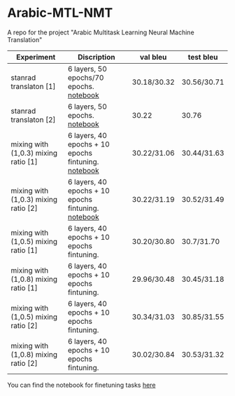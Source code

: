 # Arabic-MTL-NMT
A repo for the project "Arabic Multitask Learning Neural Machine Translation"

|      Experiment          |           Discription           |   val bleu    |    test bleu    |
|    -------------         |     -----------------------     |  ------------ | ------------    |
| stanrad translaton [1]   |      6 layers, 50 epochs/70 epochs. [notebook](https://bit.ly/3wxSeRd)        |     30.18/30.32       |   30.56/30.71       |
| stanrad translaton [2]   |      6 layers, 50 epochs. [notebook](https://bit.ly/3wtO7Wo)        |     30.22       |   30.76       |
| mixing with (1,0.3) mixing ratio [1] | 6 layers, 40 epochs + 10 epochs fintuning. [notebook](https://bit.ly/3hzsUGh)   |   30.22/31.06  |   30.44/31.63  |
| mixing with (1,0.3) mixing ratio [2] | 6 layers, 40 epochs + 10 epochs fintuning. [notebook](https://bit.ly/3r44O9D)   |   30.22/31.19  |   30.52/31.49  |
| mixing with (1,0.5) mixing ratio [1] | 6 layers, 40 epochs + 10 epochs fintuning.          |     30.20/30.80     |   30.7/31.70     |
| mixing with (1,0.8) mixing ratio [1]       |     6 layers, 40 epochs + 10 epochs fintuning.           |     29.96/30.48       |   30.45/31.18       |
| mixing with (1,0.5) mixing ratio [2]       |     6 layers, 40 epochs + 10 epochs fintuning. |     30.34/31.03 |   30.85/31.55      |
| mixing with (1,0.8) mixing ratio [2]     |     6 layers, 40 epochs + 10 epochs fintuning.      |     30.02/30.84 |   30.53/31.32|


You can find the notebook for finetuning tasks [here](4/1AX4XfWgPOUr0aO5srLilpLs3Iy7maHTSQZXffUTEt-sRsd2BJuo_cPAAnCY) 




